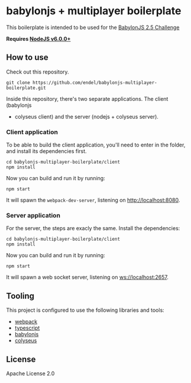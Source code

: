# babylonjs + multiplayer boilerplate

This boilerplate is intended to be used for the [BabylonJS 2.5 Challenge](http://www.html5gamedevs.com/topic/26874-celebrating-25-babylonjs-challenge-is-back/)

**Requires [NodeJS v6.0.0+](https://nodejs.org/en/download/)**

## How to use

Check out this repository.

```
git clone https://github.com/endel/babylonjs-multiplayer-boilerplate.git
```

Inside this repository, there's two separate applications. The client (babylonjs
+ colyseus client) and the server (nodejs + colyseus server).

### Client application

To be able to build the client application, you'll need to enter in the folder,
and install its dependencies first.

```
cd babylonjs-multiplayer-boilerplate/client
npm install
```

Now you can build and run it by running:

```
npm start
```

It will spawn the `webpack-dev-server`, listening on [http://localhost:8080](http://localhost:8080).


### Server application

For the server, the steps are exacly the same. Install the dependencies:

```
cd babylonjs-multiplayer-boilerplate/client
npm install
```

Now you can build and run it by running:

```
npm start
```

It will spawn a web socket server, listening on [ws://localhost:2657](ws://localhost:2657).

## Tooling

This project is configured to use the following libraries and tools:

- [webpack](https://github.com/webpack/webpack)
- [typescript](https://github.com/Microsoft/TypeScript)
- [babylonjs](https://github.com/BabylonJS/Babylon.js)
- [colyseus](https://github.com/gamestdio/colyseus)


## License

Apache License 2.0
